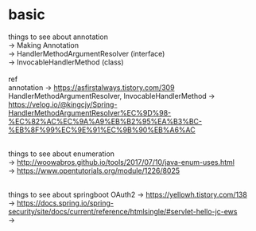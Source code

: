 # basic

things to see about annotation<br/>
-> Making Annotation<br/>
-> HandlerMethodArgumentResolver (interface)<br/>
-> InvocableHandlerMethod (class)<br/>
<br/>
ref<br/>
annotation -> https://asfirstalways.tistory.com/309<br/>
HandlerMethodArgumentResolver, InvocableHandlerMethod -> https://velog.io/@kingcjy/Spring-HandlerMethodArgumentResolver%EC%9D%98-%EC%82%AC%EC%9A%A9%EB%B2%95%EA%B3%BC-%EB%8F%99%EC%9E%91%EC%9B%90%EB%A6%AC
<br/>
<br/>

things to see about enumeration<br/>
-> http://woowabros.github.io/tools/2017/07/10/java-enum-uses.html<br/>
-> https://www.opentutorials.org/module/1226/8025<br/>
<br/>

things to see about springboot OAuth2
-> https://yellowh.tistory.com/138<br/>
-> https://docs.spring.io/spring-security/site/docs/current/reference/htmlsingle/#servlet-hello-jc-ews <br/>
-> 
